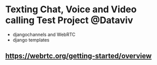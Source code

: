 # Texting Chat, Voice and Video calling Test Project @Dataviv 
- djangochannels and WebRTC
- django templates

## https://webrtc.org/getting-started/overview
